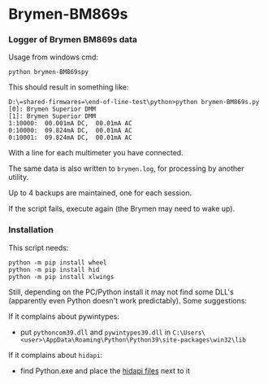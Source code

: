 # Brymen-BM869s

### Logger of Brymen BM869s data

Usage from windows cmd: 
    
    python brymen-BM869spy
    
This should result in something like:

    D:\=shared-firmwares=\end-of-line-test\python>python brymen-BM869s.py
    [0]: Brymen Superior DMM
    [1]: Brymen Superior DMM
    1:10000:  00.001mA DC,  00.01mA AC
    0:10000:  09.824mA DC,  00.01mA AC
    0:10001:  09.824mA DC,  00.01mA AC

With a line for each multimeter you have connected. 

The same data is also written to `brymen.log`, for processing by another utility. 

Up to 4 backups are maintained, one for each session. 

If the script fails, execute again (the Brymen may need to wake up). 


### Installation

This script needs:

    python -m pip install wheel
    python -m pip install hid
    python -m pip install xlwings

Still, depending on the PC/Python install it may not find some DLL's (apparently even Python doesn't work predictably). Some suggestions:

If it complains about pywintypes: 
- put `pythoncom39.dll` and `pywintypes39.dll` in `C:\Users\<user>\AppData\Roaming\Python\Python39\site-packages\win32\lib`

If it complains about `hidapi`:
- find Python.exe and place the [hidapi files](https://github.com/signal11/hidapi/releases) next to it

